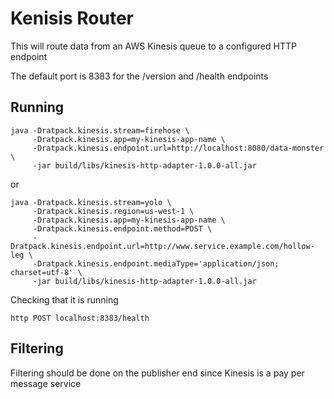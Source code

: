 Kenisis Router
==============

This will route data from an AWS Kinesis queue to a configured HTTP endpoint 

The default port is 8383 for the /version and /health endpoints

Running
-------

    java -Dratpack.kinesis.stream=firehose \
         -Dratpack.kinesis.app=my-kinesis-app-name \
         -Dratpack.kinesis.endpoint.url=http://localhost:8080/data-monster \
         -jar build/libs/kinesis-http-adapter-1.0.0-all.jar

or

    java -Dratpack.kinesis.stream=yolo \
         -Dratpack.kinesis.region=us-west-1 \
         -Dratpack.kinesis.app=my-kinesis-app-name \
         -Dratpack.kinesis.endpoint.method=POST \
         -Dratpack.kinesis.endpoint.url=http://www.service.example.com/hollow-leg \
         -Dratpack.kinesis.endpoint.mediaType='application/json; charset=utf-8' \
         -jar build/libs/kinesis-http-adapter-1.0.0-all.jar

Checking that it is running

    http POST localhost:8383/health

Filtering
---------

Filtering should be done on the publisher end since Kinesis is a pay per message service

